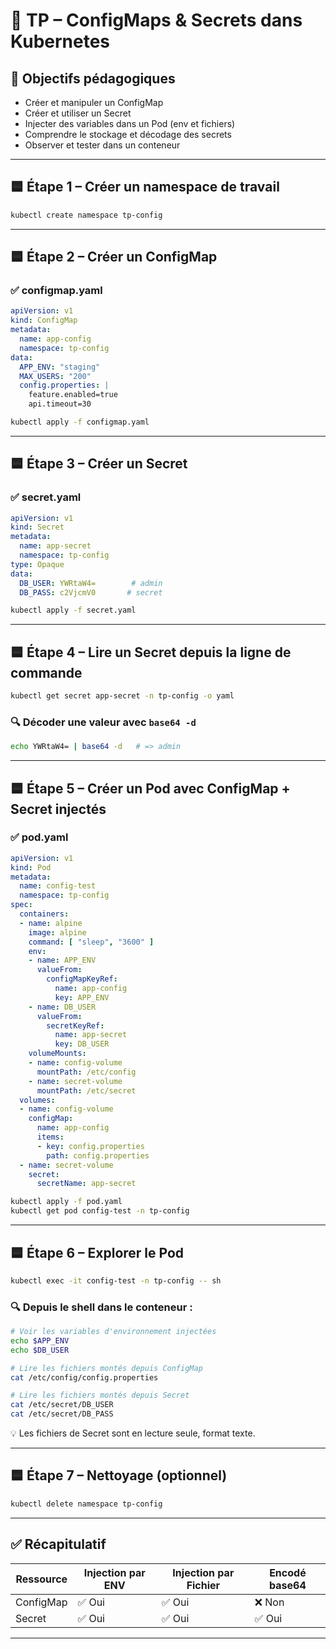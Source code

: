 # 🧪 TP – ConfigMaps & Secrets dans Kubernetes

## 🎯 Objectifs pédagogiques

- Créer et manipuler un ConfigMap
- Créer et utiliser un Secret
- Injecter des variables dans un Pod (env et fichiers)
- Comprendre le stockage et décodage des secrets
- Observer et tester dans un conteneur

---

## 🟦 Étape 1 – Créer un namespace de travail

```bash
kubectl create namespace tp-config
```

---

## 🟦 Étape 2 – Créer un ConfigMap

### ✅ configmap.yaml
```yaml
apiVersion: v1
kind: ConfigMap
metadata:
  name: app-config
  namespace: tp-config
data:
  APP_ENV: "staging"
  MAX_USERS: "200"
  config.properties: |
    feature.enabled=true
    api.timeout=30
```

```bash
kubectl apply -f configmap.yaml
```

---

## 🟦 Étape 3 – Créer un Secret

### ✅ secret.yaml
```yaml
apiVersion: v1
kind: Secret
metadata:
  name: app-secret
  namespace: tp-config
type: Opaque
data:
  DB_USER: YWRtaW4=        # admin
  DB_PASS: c2VjcmV0       # secret
```

```bash
kubectl apply -f secret.yaml
```

---

## 🟦 Étape 4 – Lire un Secret depuis la ligne de commande

```bash
kubectl get secret app-secret -n tp-config -o yaml
```

### 🔍 Décoder une valeur avec `base64 -d`

```bash
echo YWRtaW4= | base64 -d   # => admin
```

---

## 🟦 Étape 5 – Créer un Pod avec ConfigMap + Secret injectés

### ✅ pod.yaml
```yaml
apiVersion: v1
kind: Pod
metadata:
  name: config-test
  namespace: tp-config
spec:
  containers:
  - name: alpine
    image: alpine
    command: [ "sleep", "3600" ]
    env:
    - name: APP_ENV
      valueFrom:
        configMapKeyRef:
          name: app-config
          key: APP_ENV
    - name: DB_USER
      valueFrom:
        secretKeyRef:
          name: app-secret
          key: DB_USER
    volumeMounts:
    - name: config-volume
      mountPath: /etc/config
    - name: secret-volume
      mountPath: /etc/secret
  volumes:
  - name: config-volume
    configMap:
      name: app-config
      items:
      - key: config.properties
        path: config.properties
  - name: secret-volume
    secret:
      secretName: app-secret
```

```bash
kubectl apply -f pod.yaml
kubectl get pod config-test -n tp-config
```

---

## 🟦 Étape 6 – Explorer le Pod

```bash
kubectl exec -it config-test -n tp-config -- sh
```

### 🔍 Depuis le shell dans le conteneur :

```sh
# Voir les variables d'environnement injectées
echo $APP_ENV
echo $DB_USER

# Lire les fichiers montés depuis ConfigMap
cat /etc/config/config.properties

# Lire les fichiers montés depuis Secret
cat /etc/secret/DB_USER
cat /etc/secret/DB_PASS
```

💡 Les fichiers de Secret sont en lecture seule, format texte.

---

## 🟦 Étape 7 – Nettoyage (optionnel)

```bash
kubectl delete namespace tp-config
```

---

## ✅ Récapitulatif

| Ressource  | Injection par ENV | Injection par Fichier | Encodé base64 |
|------------|-------------------|------------------------|----------------|
| ConfigMap  | ✅ Oui             | ✅ Oui                 | ❌ Non         |
| Secret     | ✅ Oui             | ✅ Oui                 | ✅ Oui         |

---
